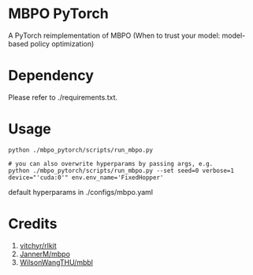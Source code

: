 # MBPO PyTorch
A PyTorch reimplementation of MBPO (When to trust your model: model-based policy optimization)

# Dependency

Please refer to ./requirements.txt.

# Usage

    python ./mbpo_pytorch/scripts/run_mbpo.py
    
    # you can also overwrite hyperparams by passing args, e.g.
    python ./mbpo_pytorch/scripts/run_mbpo.py --set seed=0 verbose=1 device="'cuda:0'" env.env_name='FixedHopper'

  default hyperparams in ./configs/mbpo.yaml

# Credits
1. [vitchyr/rlkit](https://github.com/vitchyr/rlkit)
2. [JannerM/mbpo](https://github.com/JannerM/mbpo)
3. [WilsonWangTHU/mbbl](https://github.com/WilsonWangTHU/mbbl)